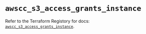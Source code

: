 # `awscc_s3_access_grants_instance`

Refer to the Terraform Registory for docs: [`awscc_s3_access_grants_instance`](https://registry.terraform.io/providers/hashicorp/awscc/0.70.0/docs/resources/s3_access_grants_instance).
